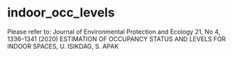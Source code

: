 # indoor_occ_levels

Please refer to:
Journal of Environmental Protection and Ecology 21, No 4, 1336–1341 (2020)
ESTIMATION OF OCCUPANCY STATUS AND LEVELS FOR INDOOR SPACES, U. ISIKDAG, S. APAK


 
